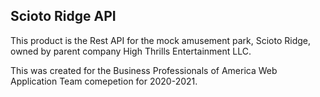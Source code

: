 ## Scioto Ridge API 

This product is the Rest API for the mock amusement park, Scioto Ridge, owned by parent company High Thrills Entertainment LLC.

This was created for the Business Professionals of America Web Application Team comepetion for 2020-2021.